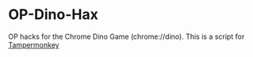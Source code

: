 # OP-Dino-Hax

OP hacks for the Chrome Dino Game (chrome://dino). This is a script for [Tampermonkey](tampermonkey.net)
